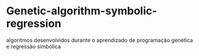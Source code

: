 # Genetic-algorithm-symbolic-regression
algoritmos desenvolvidos durante o aprendizado de programação genética e regressão simbólica
